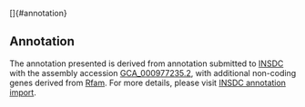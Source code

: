 []{#annotation}

Annotation
----------

The annotation presented is derived from annotation submitted to
[INSDC](http://www.insdc.org) with the assembly accession
[GCA\_000977235.2](http://www.ebi.ac.uk/ena/data/view/GCA_000977235.2),
with additional non-coding genes derived from
[Rfam](http://rfam.xfam.org/). For more details, please visit [INSDC
annotation
import](http://ensemblgenomes.org/info/data/insdc_annotation).
